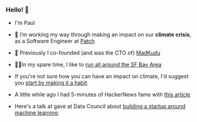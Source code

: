 ### Hello! 👋

- I'm Paul
- 🌱 I’m working my way through making an impact on our **climate crisis**, as a Software Engineer at [Patch](https://www.patch.io)
- 🔭 Previously I co-founded (and was the CTO of) [MadKudu](https://www.madkudu.com)
- 🏃‍♂️In my spare time, I like to [run all around the SF Bay Area](https://www.strava.com/athletes/104325)

- If you're not sure how you can have an impact on climate, I'd suggest you [start by making it a habit](https://www.bears-repeating.com/build-a-climate-habit).
- A little while ago I had 5-minutes of HackerNews fame with [this article](http://attackwithnumbers.com/the-laws-of-shitty-dashboard)
- Here's a talk at gave at Data Council about [building a startup around machine learning](https://www.datacouncil.ai/talks/building-a-lean-ai-startup-lessons-learned).


<!--
**pcothenet/pcothenet** is a ✨ _special_ ✨ repository because its `README.md` (this file) appears on your GitHub profile.

Here are some ideas to get you started:

- 🔭 I’m currently working on ...
- 🌱 I’m currently learning ...
- 👯 I’m looking to collaborate on ...
- 🤔 I’m looking for help with ...
- 💬 Ask me about ...
- 📫 How to reach me: ...
- 😄 Pronouns: ...
- ⚡ Fun fact: ...
-->
